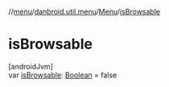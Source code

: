 //[menu](../../../index.md)/[danbroid.util.menu](../index.md)/[Menu](index.md)/[isBrowsable](is-browsable.md)

# isBrowsable

[androidJvm]\
var [isBrowsable](is-browsable.md): [Boolean](https://kotlinlang.org/api/latest/jvm/stdlib/kotlin/-boolean/index.html) = false
